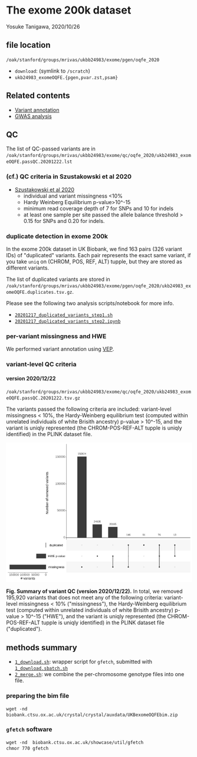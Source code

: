 # The exome 200k dataset

Yosuke Tanigawa, 2020/10/26

## file location

`/oak/stanford/groups/mrivas/ukbb24983/exome/pgen/oqfe_2020`

- `download`: (symlink to `/scratch`)
- `ukb24983_exomeOQFE.{pgen,pvar.zst,psam}`

## Related contents

- [Variant annotation](/17_annotation/20201025_exome_oqfe_2020)
- [GWAS analysis](/04_gwas/extras/20201026_exome_gwas_parallel)

## QC

The list of QC-passed variants are in `/oak/stanford/groups/mrivas/ukbb24983/exome/qc/oqfe_2020/ukb24983_exomeOQFE.passQC.20201222.lst`

### (cf.) QC criteria in Szustakowski et al 2020

- [Szustakowski et al 2020](https://doi.org/10.1101/2020.11.02.20222232)
  - individual and variant missingness <10%
  - Hardy Weinberg Equilibrium p-value>10^-15
  - minimum read coverage depth of 7 for SNPs and 10 for indels
  - at least one sample per site passed the allele balance threshold > 0.15 for SNPs and 0.20 for indels.

### duplicate detection in exome 200k

In the exome 200k dataset in UK Biobank, we find 163 pairs (326 variant IDs) of "duplicated" variants. Each pair represents the exact same variant, if you take `uniq` on (CHROM, POS, REF, ALT) tupple, but they are stored as different variants.

The list of duplicated variants are stored in `/oak/stanford/groups/mrivas/ukbb24983/exome/pgen/oqfe_2020/ukb24983_exomeOQFE.duplicates.tsv.gz`.

Please see the following two analysis scripts/notebook for more info.

- [`20201217_duplicated_variants_step1.sh`](20201217_duplicated_variants_step1.sh)
- [`20201217_duplicated_variants_step2.ipynb`](20201217_duplicated_variants_step2.ipynb)

### per-variant missingness and HWE

We performed variant annotation using [VEP](/17_annotation/20201025_exome_oqfe_2020).

### variant-level QC criteria

#### version 2020/12/22

`/oak/stanford/groups/mrivas/ukbb24983/exome/qc/oqfe_2020/ukb24983_exomeOQFE.passQC.20201222.tsv.gz`

The variants passed the following criteria are included: variant-level missingness < 10%, the Hardy-Weinberg equilibrium test (computed within unrelated individuals of white Brisith ancestry) p-value > 10^-15, and the variant is uniqly represented (the CHROM-POS-REF-ALT tupple is uniqly identified) in the PLINK dataset file.

![UpSetR plot summarizing the variant-level QC filter](variant.QC.20201222.UpSetR.png)

**Fig. Summary of variant QC (version 2020/12/22).** In total, we removed 195,920 variants that does not meet any of the following criteria: variant-level missingness < 10% ("missingness"), the Hardy-Weinberg equilibrium test (computed within unrelated individuals of white Brisith ancestry) p-value > 10^-15 ("HWE"), and the variant is uniqly represented (the CHROM-POS-REF-ALT tupple is uniqly identified) in the PLINK dataset file ("duplicated").

## methods summary

- [`1_download.sh`](1_download.sh): wrapper script for `gfetch`, submitted with [`1_download.sbatch.sh`](1_download.sbatch.sh)
- [`2_merge.sh`](2_merge.sh): we combine the per-chromosome genotype files into one file.

### preparing the bim file

```
wget -nd  biobank.ctsu.ox.ac.uk/crystal/crystal/auxdata/UKBexomeOQFEbim.zip
```

### `gfetch` software

```
wget -nd  biobank.ctsu.ox.ac.uk/showcase/util/gfetch
chmor 770 gfetch
```
